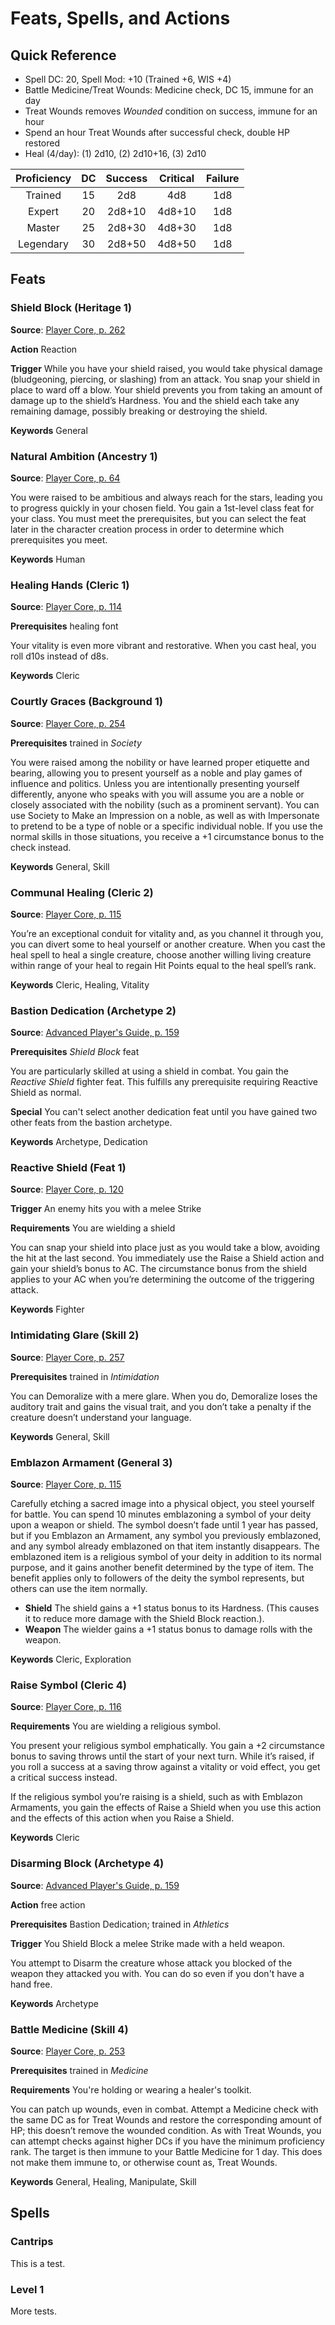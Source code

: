 # Feats, Spells, and Actions

## Quick Reference

- Spell DC: 20, Spell Mod: +10 (Trained +6, WIS +4)
- Battle Medicine/Treat Wounds: Medicine check, DC 15, immune for an day
- Treat Wounds removes _Wounded_ condition on success, immune for an hour
- Spend an hour Treat Wounds after successful check, double HP restored
- Heal (4/day): (1) 2d10, (2) 2d10+16, (3) 2d10

| Proficiency | DC | Success | Critical | Failure |
|:---:|:---:|:---:|:---:|:---:|
| Trained | 15 | 2d8 | 4d8 | 1d8 |
| Expert | 20 | 2d8+10 | 4d8+10 | 1d8 |
| Master | 25 | 2d8+30 | 4d8+30 | 1d8 |
| Legendary | 30 | 2d8+50 | 4d8+50 | 1d8 |

## Feats

### Shield Block (Heritage 1)

**Source**: [Player Core, p. 262](https://2e.aonprd.com/Feats.aspx?ID=5212)

**Action** Reaction

**Trigger** While you have your shield raised, you would take physical damage (bludgeoning, piercing, or slashing) from an attack.
You snap your shield in place to ward off a blow. Your shield prevents you from taking an amount of damage up to the shield’s Hardness. You and the shield each take any remaining damage, possibly breaking or destroying the shield.

**Keywords** General

### Natural Ambition (Ancestry 1)

**Source**: [Player Core, p. 64](https://2e.aonprd.com/Feats.aspx?ID=4478)

You were raised to be ambitious and always reach for the stars, leading you to progress quickly in your chosen field. You gain a 1st-level class feat for your class. You must meet the prerequisites, but you can select the feat later in the character creation process in order to determine which prerequisites you meet.

**Keywords** Human

### Healing Hands (Cleric 1)

**Source**: [Player Core, p. 114](https://2e.aonprd.com/Feats.aspx?ID=4646)

**Prerequisites** healing font

Your vitality is even more vibrant and restorative. When you cast heal, you roll d10s instead of d8s.

**Keywords** Cleric

### Courtly Graces (Background 1)

**Source**: [Player Core, p. 254](https://2e.aonprd.com/Feats.aspx?ID=5138)

**Prerequisites** trained in _Society_

You were raised among the nobility or have learned proper etiquette and bearing, allowing you to present yourself as a noble and play games of influence and politics. Unless you are intentionally presenting yourself differently, anyone who speaks with you will assume you are a noble or closely associated with the nobility (such as a prominent servant). You can use Society to Make an Impression on a noble, as well as with Impersonate to pretend to be a type of noble or a specific individual noble. If you use the normal skills in those situations, you receive a +1 circumstance bonus to the check instead.

**Keywords** General, Skill

### Communal Healing (Cleric 2)

**Source**: [Player Core, p. 115](https://2e.aonprd.com/Feats.aspx?ID=4648)

You’re an exceptional conduit for vitality and, as you channel it through you, you can divert some to heal yourself or another creature. When you cast the heal spell to heal a single creature, choose another willing living creature within range of your heal to regain Hit Points equal to the heal spell’s rank.

**Keywords** Cleric, Healing, Vitality

### Bastion Dedication (Archetype 2)

**Source**: [Advanced Player's Guide, p. 159](https://2e.aonprd.com/Feats.aspx?ID=1895)

**Prerequisites** _Shield Block_ feat

You are particularly skilled at using a shield in combat. You gain the _Reactive Shield_ fighter feat. This fulfills any prerequisite requiring Reactive Shield as normal.

**Special** You can't select another dedication feat until you have gained two other feats from the bastion archetype.

**Keywords** Archetype, Dedication

### Reactive Shield (Feat 1)

**Source**: [Player Core, p. 120](https://2e.aonprd.com/Feats.aspx?ID=4772)

**Trigger** An enemy hits you with a melee Strike

**Requirements** You are wielding a shield

You can snap your shield into place just as you would take a blow, avoiding the hit at the last second. You immediately use the Raise a Shield action and gain your shield’s bonus to AC. The circumstance bonus from the shield applies to your AC when you’re determining the outcome of the triggering attack.

**Keywords** Fighter

### Intimidating Glare (Skill 2)

**Source**: [Player Core, p. 257](https://2e.aonprd.com/Feats.aspx?ID=5162)

**Prerequisites** trained in _Intimidation_

You can Demoralize with a mere glare. When you do, Demoralize loses the auditory trait and gains the visual trait, and you don’t take a penalty if the creature doesn’t understand your language.

**Keywords** General, Skill

### Emblazon Armament (General 3)

**Source**: [Player Core, p. 115](https://2e.aonprd.com/Feats.aspx?ID=4649)

Carefully etching a sacred image into a physical object, you steel yourself for battle. You can spend 10 minutes emblazoning a symbol of your deity upon a weapon or shield. The symbol doesn’t fade until 1 year has passed, but if you Emblazon an Armament, any symbol you previously emblazoned, and any symbol already emblazoned on that item instantly disappears. The emblazoned item is a religious symbol of your deity in addition to its normal purpose, and it gains another benefit determined by the type of item. The benefit applies only to followers of the deity the symbol represents, but others can use the item normally.

- **Shield** The shield gains a +1 status bonus to its Hardness. (This causes it to reduce more damage with the Shield Block reaction.).
- **Weapon** The wielder gains a +1 status bonus to damage rolls with the weapon.

**Keywords** Cleric, Exploration

### Raise Symbol (Cleric 4)

**Source**: [Player Core, p. 116](https://2e.aonprd.com/Feats.aspx?ID=4658)

**Requirements** You are wielding a religious symbol.

You present your religious symbol emphatically. You gain a +2 circumstance bonus to saving throws until the start of your next turn. While it’s raised, if you roll a success at a saving throw against a vitality or void effect, you get a critical success instead.

If the religious symbol you’re raising is a shield, such as with Emblazon Armaments, you gain the effects of Raise a Shield when you use this action and the effects of this action when you Raise a Shield.

**Keywords** Cleric

### Disarming Block (Archetype 4)

**Source**: [Advanced Player's Guide, p. 159](https://2e.aonprd.com/Feats.aspx?ID=1896)

**Action** free action

**Prerequisites** Bastion Dedication; trained in _Athletics_

**Trigger** You Shield Block a melee Strike made with a held weapon.

You attempt to Disarm the creature whose attack you blocked of the weapon they attacked you with. You can do so even if you don't have a hand free.

**Keywords** Archetype

### Battle Medicine (Skill 4)

**Source**: [Player Core, p. 253](https://2e.aonprd.com/Feats.aspx?ID=5125)

**Prerequisites** trained in _Medicine_

**Requirements** You're holding or wearing a healer's toolkit.

You can patch up wounds, even in combat. Attempt a Medicine check with the same DC as for Treat Wounds and restore the corresponding amount of HP; this doesn’t remove the wounded condition. As with Treat Wounds, you can attempt checks against higher DCs if you have the minimum proficiency rank. The target is then immune to your Battle Medicine for 1 day. This does not make them immune to, or otherwise count as, Treat Wounds.

**Keywords** General, Healing, Manipulate, Skill

## Spells

### Cantrips

This is a test.

### Level 1

More tests.